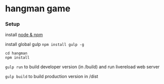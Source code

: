 # hangman game

### Setup ###

install [node & npm](https://nodejs.org/en/download/)

install global gulp ```npm install gulp -g```

```
cd hangman
npm install
```

```gulp run``` to build developer version (in /build) and run livereload web server

```gulp build``` to build production version in /dist
